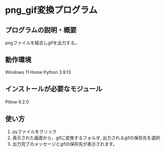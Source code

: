 # png_gif変換プログラム
## プログラムの説明・概要
pngファイルを結合しgifを出力する。
## 動作環境
Windows 11 Home
Python 3.9.13
## インストールが必要なモジュール
Pillow 9.2.0 　
## 使い方 
1. pyファイルをクリック
2. 表示された画面から，gifに変換するフォルダ, 出力されるgifの保存先を選択
3. 出力完了のメッセージとgifの保存先が表示されます。

